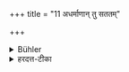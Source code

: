 +++
title = "11 अधर्माणान् तु सततम्"

+++

<details><summary>Bühler</summary>

11. Constant commission of (other) sins (besides those enumerated above) also causes a man to lose his caste.
</details>

<details><summary>हरदत्त-टीका</summary>

## सूत्रम्
अधर्माणां तु सततमाचारः ॥ ११ ॥
### टिप्पनी
तुश्चार्थे । उक्तव्यतिरिक्तानामप्यधर्माणां सततमाचारः पतनहेतुः ॥११॥
</details>
